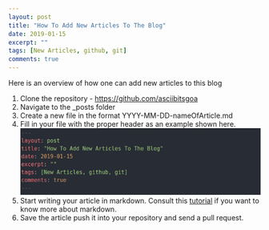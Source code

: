 ```yaml
---
layout: post
title: "How To Add New Articles To The Blog"
date: 2019-01-15
excerpt: ""
tags: [New Articles, github, git]
comments: true
---
```


Here is an overview of how one can add new articles to this blog

1. Clone the repository - https://github.com/asciibitsgoa
2. Navigate to the \_posts folder
3. Create a new file in the format YYYY-MM-DD-nameOfArticle.md
4. Fill in your file with the proper header as an example shown here. ![Image of header][1]
5. Start writing your article in markdown. Consult this [tutorial][2] if you want to know more about markdown.
6. Save the article push it into your repository and send a pull request.

[1]:/images/newarticle.png
[2]:https://guides.github.com/features/mastering-markdown/
